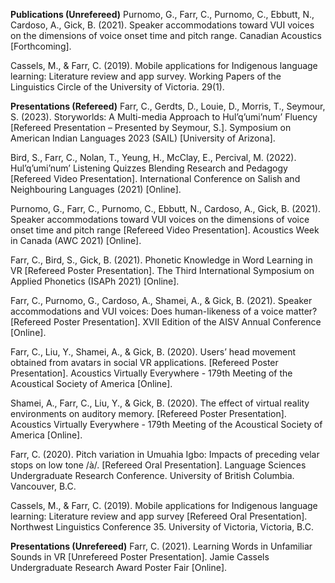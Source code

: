 **Publications (Unrefereed)**
Purnomo, G., Farr, C., Purnomo, C., Ebbutt, N., Cardoso, A., Gick, B. (2021). Speaker accommodations toward VUI voices on the dimensions of voice onset time and pitch range. Canadian Acoustics [Forthcoming]. 

Cassels, M., & Farr, C. (2019). Mobile applications for Indigenous language learning: Literature review and app survey. Working Papers of the Linguistics Circle of the University of Victoria. 29(1). 

**Presentations (Refereed)**
Farr, C., Gerdts, D., Louie, D., Morris, T., Seymour, S. (2023). Storyworlds: A Multi-media Approach to Hul’q’umi’num’ Fluency [Refereed Presentation – Presented by Seymour, S.]. Symposium on American Indian Languages 2023 (SAIL) [University of Arizona].

Bird, S., Farr, C., Nolan, T., Yeung, H., McClay, E., Percival, M. (2022). Hul’q’umi’num’ Listening Quizzes Blending Research and Pedagogy [Refereed Video Presentation]. International Conference on Salish and Neighbouring Languages (2021) [Online].

Purnomo, G., Farr, C., Purnomo, C., Ebbutt, N., Cardoso, A., Gick, B. (2021). Speaker accommodations toward VUI voices on the dimensions of voice onset time and pitch range [Refereed Video Presentation]. Acoustics Week in Canada (AWC 2021) [Online]. 

Farr, C., Bird, S., Gick, B. (2021). Phonetic Knowledge in Word Learning in VR [Refereed Poster Presentation]. The Third International Symposium on Applied Phonetics (ISAPh 2021) [Online].

Farr, C., Purnomo, G., Cardoso, A., Shamei, A., & Gick, B. (2021). Speaker accommodations and VUI voices: Does human-likeness of a voice matter? [Refereed Poster Presentation]. XVII Edition of the AISV Annual Conference [Online].  

Farr, C., Liu, Y., Shamei, A., & Gick, B. (2020). Users’ head movement obtained from avatars in social VR applications. [Refereed Poster Presentation]. Acoustics Virtually Everywhere - 179th Meeting of the Acoustical Society of America [Online]. 

Shamei, A., Farr, C., Liu, Y., & Gick, B. (2020). The effect of virtual reality environments on auditory memory. [Refereed Poster Presentation]. Acoustics Virtually Everywhere - 179th Meeting of the Acoustical Society of America [Online]. 

Farr, C. (2020). Pitch variation in Umuahia Igbo: Impacts of preceding velar stops on low tone /à/. [Refereed Oral Presentation]. Language Sciences Undergraduate Research Conference. University of British Columbia. Vancouver, B.C.

Cassels, M., & Farr, C. (2019). Mobile applications for Indigenous language learning: Literature review and app survey [Refereed Oral Presentation]. Northwest Linguistics Conference 35. University of Victoria, Victoria, B.C. 

**Presentations (Unrefereed)**
Farr, C. (2021). Learning Words in Unfamiliar Sounds in VR [Unrefereed Poster Presentation]. Jamie Cassels Undergraduate Research Award Poster Fair [Online].  
